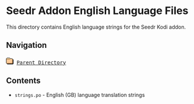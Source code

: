 # Seedr Addon English Language Files

This directory contains English language strings for the Seedr Kodi addon.

## Navigation

<pre>
<img src="../../../../icons/folder.gif" alt="[DIR]"> <a href="../">Parent Directory</a>
</pre>

## Contents

- `strings.po` - English (GB) language translation strings
